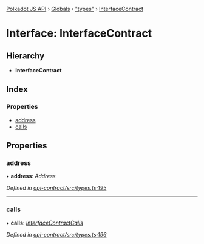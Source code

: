 [Polkadot JS API](../README.md) › [Globals](../globals.md) › ["types"](../modules/_types_.md) › [InterfaceContract](_types_.interfacecontract.md)

# Interface: InterfaceContract

## Hierarchy

* **InterfaceContract**

## Index

### Properties

* [address](_types_.interfacecontract.md#address)
* [calls](_types_.interfacecontract.md#calls)

## Properties

###  address

• **address**: *Address*

*Defined in [api-contract/src/types.ts:195](https://github.com/polkadot-js/api/blob/1f7b9f7f3/packages/api-contract/src/types.ts#L195)*

___

###  calls

• **calls**: *[InterfaceContractCalls](_types_.interfacecontractcalls.md)*

*Defined in [api-contract/src/types.ts:196](https://github.com/polkadot-js/api/blob/1f7b9f7f3/packages/api-contract/src/types.ts#L196)*
